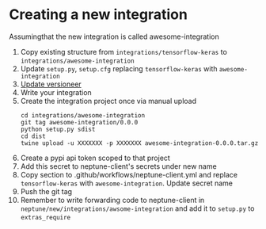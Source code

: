 # Creating a new integration
Assumingthat the new integration is called awesome-integration 
1. Copy existing structure from `integrations/tensorflow-keras` to `integrations/awesome-integration`
2. Update `setup.py`, `setup.cfg` replacing `tensorflow-keras` with `awesome-integration`
3. [Update versioneer](https://github.com/python-versioneer/python-versioneer/blob/master/INSTALL.md)
4. Write your integration
5. Create the integration project once via manual upload
    ```shell script
    cd integrations/awesome-integration
    git tag awesome-integration/0.0.0
    python setup.py sdist
    cd dist
    twine upload -u XXXXXXX -p XXXXXXX awesome-integration-0.0.0.tar.gz
   ```
6. Create a pypi api token scoped to that project
7. Add this secret to neptune-client's secrets under new name
8. Copy section to .github/workflows/neptune-client.yml and replace `tensorflow-keras` with `awesome-integration`.
    Update secret name
9. Push the git tag
10. Remember to write forwarding code to neptune-client in `neptune/new/integrations/awsome-integration` and add it to `setup.py` to `extras_require`

